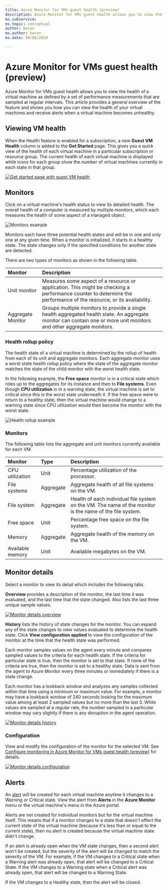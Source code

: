 ```yaml
---
title: Azure Monitor for VMs guest health (preview)
description: Azure Monitor for VMs guest health allows you to view the health of a virtual machine as defined by a set of performance measurements that are sampled at regular intervals. 
ms.subservice: 
ms.topic: conceptual
author: bwren
ms.author: bwren
ms.date: 09/08/2020

---
```


# Azure Monitor for VMs guest health (preview)
Azure Monitor for VMs guest health allows you to view the health of a virtual machine as defined by a set of performance measurements that are sampled at regular intervals. This article provides a general overview of the feature and shows you how you can view the health of your virtual machines and receive alerts when a virtual machine becomes unhealthy.

## Viewing VM health
When the Health feature is enabled for a subscription, a new **Guest VM Health** column is added to the **Get Started** page. This gives you a quick view of the health of each virtual machine in a particular subscription or resource group. The current health of each virtual machine is displayed while icons for each group show the number of virtual machines currently in each state in that group.

[![Get started page with guest VM health](media/vminsights-health-overview/get-started-page.png)](media/vminsights-health-overview/get-started-page.png#lightbox)


## Monitors
Click on a virtual machine's health status to view its detailed health. The overall health of a computer is measured by multiple monitors, which each measures the health of some aspect of a managed object. 

![Monitors example](media/vminsights-health-overview/monitors.png)

Monitors each have three potential health states and will be in one and only one at any given time. When a monitor is initialized, it starts in a healthy state. The state changes only if the specified conditions for another state are detected.

There are two types of monitors as shown in the following table.

| Monitor | Description |
|:---|:---|
| Unit monitor | Measures some aspect of a resource or application. This might be checking a performance counter to determine the performance of the resource, or its availability. |
| Aggregate Monitor | Groups multiple monitors to provide a single health aggregated health state. An aggregate monitor can contain one or more unit monitors and other aggregate monitors. |


  
### Health rollup policy
The health state of a virtual machine is determined by the rollup of health from each of its unit and aggregate monitors. Each aggregate monitor uses a worst state health rollup policy where the state of the aggregate monitor matches the state of the child monitor with the worst health state.  

In the following example, the **Free space** monitor is in a critical state which roles up to the aggregates for its instance and then to **File systems**. Even though **CPU utilization** in in a warning state, the virtual machine is set to critical since this is the worst state underneath it. If the free space were to return to a healthy state, then the virtual machine would change to a warning state since CPU utilization would then become the monitor with the worst state.

![Health rollup example](media/vminsights-health-overview/health-rollup-example.png)


### Monitors
The following table lists the aggregate and unit monitors currently available for each VM. 

| Monitor | Type | Description |
|:---|:---|:---|
| CPU utilization | Unit | Percentage utilization of the processor. |
| File systems | Aggregate | Aggregate health of all file systems on the VM. |
| File system  | Aggregate | Health of each individual file system on the VM. The name of the monitor is the name of the file system. |
| Free space | Unit | Percentage free space on the file system. |
| Memory | Aggregate | Aggregate health of the memory on the VM. |
| Available memory | Unit | Available megabytes on the VM.



## Monitor details
Select a monitor to view its detail which includes the following tabs.

**Overview** provides a description of the monitor, the last time it was evaluated, and the last time that the state changed. Also lists the last three unique sample values.

[![Monitor details overview](media/vminsights-health-overview/monitor-details-overview.png)](media/vminsights-health-overview/monitor-details-overview.png#lightbox)

**History** lists the history of state changes for the monitor. You can expand any of the state changes to view values evaluated to determine the health state. Click **View configuration applied** to view the configuration of the monitor at the time that the health state was performed. 

Each monitor samples values on the agent every minute and compares sampled values to the criteria for each health state. If the criteria for particular state is true, then the monitor is set to that state. If none of the criteria are true, then the monitor is set to a healthy state. Data is sent from the agent to Azure Monitor every three minutes or immediately if there is a state change.

Each monitor has a lookback window and analyzes any samples collected within that time using a minimum or maximum value. For example, a monitor may have a lookback window of 240 seconds looking for the maximum value among at least 2 sampled values but no more than the last 3. While values are sampled at a regular rate, the number sampled in a particular window may vary slightly if there is any disruption in the agent operation.


[![Monitor details history](media/vminsights-health-overview/monitor-details-history.png)](media/vminsights-health-overview/monitor-details-history.png#lightbox)

### Configuration
View and modify the configuration of the monitor for the selected VM. See [Configure monitoring in Azure Monitor for VMs guest health (preview)](vminsights-health-enable.md) for details.

[![Monitor details configuration](media/vminsights-health-overview/monitor-details-configuration.png)](media/vminsights-health-overview/monitor-details-configuration.png#lightbox)


## Alerts
An [alert](../platform/alerts-overview.md) will be created for each virtual machine anytime it changes to a Warning or Critical state. View the alert from **Alerts** in the **Azure Monitor** menu or the virtual machine's menu in the Azure portal.

Alerts are not created for individual monitors but for the virtual machine itself. This means that if a monitor changes to a state that doesn't effect the current state of the virtual machine (because it's less than or equal to the current state), then no alert is created because the virtual machine state didn't change.

If an alert is already open when the VM state changes, then a second alert won't be created, but the severity of the alert will be changed to match the severity of the VM. For example, if the VM changes to a Critical state when a Warning alert was already open, that alert will be changed to a Critical State. If the VM changes to a Warning state when a Critical alert was already open, that alert will be changed to a Warning State. 

If the VM changes to a Healthy state, then the alert will be closed.
